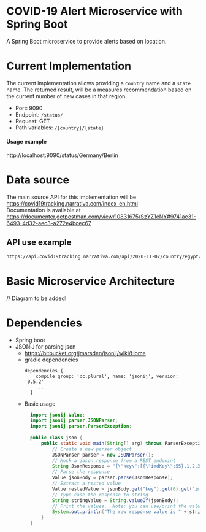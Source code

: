 # COVID-19 Alert Microservice with Spring Boot

A Spring Boot microservice to provide alerts based on location.

# Current Implementation

The current implementation allows providing a ```country``` name and a ```state``` name. The returned result, will be a
measures recommendation based on the current number of new cases in that region.

- Port: 9090
- Endpoint: ```/status/```
- Request: GET
- Path variables: ```/{country}/{state} ```

#### Usage example

http://localhost:9090/status/Germany/Berlin

# Data source

The main source API for this implementation will be https://covid19tracking.narrativa.com/index_en.html  
Documentation is available
at https://documenter.getpostman.com/view/10831675/SzYZ1eNY#9741ae31-6493-4d32-aec3-a272e4bcec67

## API use example

```bash 
https://api.covid19tracking.narrativa.com/api/2020-11-07/country/egypt/region/cairo
```

# Basic Microservice Architecture

// Diagram to be added!

# Dependencies

- Spring boot
- JSONiJ for parsing json
    - https://bitbucket.org/jmarsden/jsonij/wiki/Home
    - gradle dependencies
      ```
      dependencies {
          compile group: 'cc.plural', name: 'jsonij', version: '0.5.2'
          ...
        }
      ```
    - Basic usage
      ```java
        import jsonij.Value;
        import jsonij.parser.JSONParser;
        import jsonij.parser.ParserException;
        
        public class json {
            public static void main(String[] arg) throws ParserException {
                // Create a new parser object
                JSONParser parser = new JSONParser();
                // Mock a jason response from a REST endpoint
                String JsonResponse = "{\"key\":[{\"imdKey\":55},1,2.3,0.4,-5,-5.92,0.001E1,-0.045E45,987654321], \"key2\":{\"key21\":1,\"key22\":2}}";
                // Parse the response
                Value jsonBody = parser.parse(JsonResponse);
                // Extract a nested value
                Value nestedValue = jsonBody.get("key").get(0).get("imdKey");
                // Type case the response to string
                String stringValue = String.valueOf(jsonBody);
                // Print the values.  Note: you can use/print the value directly.
                System.out.println("The raw response value is " + stringValue + "\nThe nested value extracted is " + nestedValue);
            }
        }
      ```